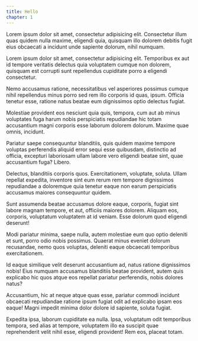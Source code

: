 ```yaml
---
title: Hello
chapter: 1
---
```


Lorem ipsum dolor sit amet, consectetur adipisicing elit. Consectetur illum quas quidem nulla maxime, eligendi quia, quisquam illo dolorem debitis fugit eius obcaecati a incidunt unde sapiente dolorum, nihil numquam.


Lorem ipsum dolor sit amet, consectetur adipisicing elit. Temporibus ex aut id tempore veritatis delectus quia voluptatem cumque non dolorem, quisquam est corrupti sunt repellendus cupiditate porro a eligendi consectetur.


Nemo accusamus ratione, necessitatibus vel asperiores possimus cumque nihil repellendus minus porro sed rem illo corporis id quas, ipsum. Officia tenetur esse, ratione natus beatae eum dignissimos optio delectus fugiat.


Molestiae provident eos nesciunt quia quis, tempora, cum aut ab minus voluptates fuga harum nobis perspiciatis repudiandae hic totam accusantium magni corporis esse laborum dolorem dolorum. Maxime quae omnis, incidunt.


Pariatur saepe consequuntur blanditiis, quis quidem maxime tempore voluptas perferendis aliquid error sequi esse quibusdam, distinctio ad officia, excepturi laboriosam ullam labore vero eligendi beatae sint, quae accusantium fuga? Libero.


Delectus, blanditiis corporis quos. Exercitationem, voluptate, soluta. Ullam repellat expedita, inventore sint eum rerum rem tempore dignissimos repudiandae a doloremque quia tenetur eaque non earum perspiciatis accusamus maiores consequuntur quidem.


Sunt assumenda beatae accusamus dolore eaque, corporis, fugiat sint labore magnam tempore, et aut, officiis maiores dolorem. Aliquam eos, corporis, voluptatum voluptatem at id veniam. Esse dolorum quod eligendi deserunt!


Modi pariatur minima, saepe nulla, autem molestiae eum quo optio deleniti et sunt, porro odio nobis possimus. Quaerat minus eveniet dolorum recusandae, nemo quos voluptas, deleniti eaque obcaecati temporibus exercitationem.


Id eaque similique velit deserunt accusantium ad, natus ratione dignissimos nobis! Eius numquam accusamus blanditiis beatae provident, autem quis explicabo hic quos atque eos repellat pariatur perferendis, nobis dolores natus?


Accusantium, hic at neque atque quas esse, pariatur commodi incidunt obcaecati repudiandae ratione ipsum fugiat odit ad explicabo ipsam eos eaque! Magni impedit minima dolor dolore id sapiente, soluta fugiat.


Expedita ipsa, laborum cupiditate ea nulla. Ipsa, voluptatum odit temporibus tempora, sed alias at tempore, voluptatem illo ea suscipit quae reprehenderit velit nihil esse, eligendi provident! Rem eos, placeat totam.
